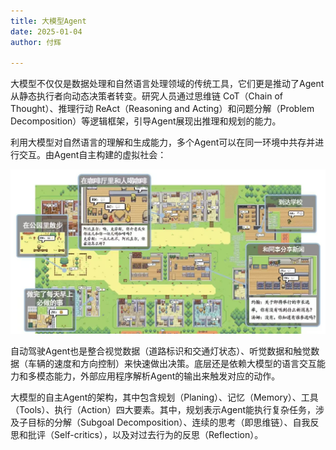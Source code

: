 ```yaml
---
title: 大模型Agent
date: 2025-01-04
author: 付辉

---
```


大模型不仅仅是数据处理和自然语言处理领域的传统工具，它们更是推动了Agent从静态执行者向动态决策者转变。研究人员通过思维链 CoT（Chain of Thought）、推理行动 ReAct（Reasoning and Acting）和问题分解（Problem Decomposition）等逻辑框架，引导Agent展现出推理和规划的能力。

利用大模型对自然语言的理解和生成能力，多个Agent可以在同一环境中共存并进行交互。由Agent自主构建的虚拟社会：

![西部世界小镇](./images/town.png)

自动驾驶Agent也是整合视觉数据（道路标识和交通灯状态）、听觉数据和触觉数据（车辆的速度和方向控制）来快速做出决策。底层还是依赖大模型的语言交互能力和多模态能力，外部应用程序解析Agent的输出来触发对应的动作。

大模型的自主Agent的架构，其中包含规划（Planing）、记忆（Memory）、工具（Tools）、执行（Action）四大要素。其中，规划表示Agent能执行复杂任务，涉及子目标的分解（Subgoal Decomposition）、连续的思考（即思维链）、自我反思和批评（Self-critics），以及对过去行为的反思（Reflection）。